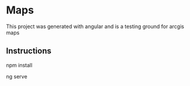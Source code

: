 # Maps

This project was generated with angular and is a testing ground for arcgis maps

## Instructions

npm install

ng serve